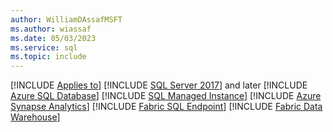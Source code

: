 ```yaml
---
author: WilliamDAssafMSFT
ms.author: wiassaf
ms.date: 05/03/2023
ms.service: sql
ms.topic: include
---
```


[!INCLUDE [Applies to](../../includes/applies-md.md)] [!INCLUDE [SQL Server 2017](_ss2017.md)] and later  [!INCLUDE [Azure SQL Database](../../includes/applies-to-version/_asdb.md)] [!INCLUDE [SQL Managed Instance](../../includes/applies-to-version/_asmi.md)] [!INCLUDE [Azure Synapse Analytics](../../includes/applies-to-version/_asa.md)] [!INCLUDE [Fabric SQL Endpoint](../../includes/applies-to-version/_fabric-se.md)] [!INCLUDE [Fabric Data Warehouse](../../includes/applies-to-version/_fabric-dw.md)] 

